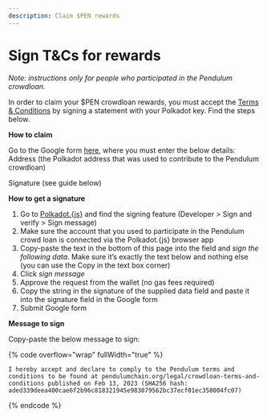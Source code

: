 ```yaml
---
description: Claim $PEN rewards
---
```


# Sign T\&Cs for rewards

_Note: instructions only for people who participated in the Pendulum crowdloan._

In order to claim your $PEN crowdloan rewards, you must accept the [Terms & Conditions](https://pendulumchain.org/legal/crowdloan-terms-and-conditions) by signing a statement with your Polkadot key. Find the steps below.

**How to claim**

Go to the Google form [here](https://docs.google.com/forms/d/e/1FAIpQLScAwRI1hqzBQTT40ilRGcXpt8I9PfUMQzeutERDKIgEBfad7g/viewform), where you must enter the below details:\
Address (the Polkadot address that was used to contribute to the Pendulum crowdloan)

Signature (see guide below)

**How to get a signature**

1. Go to [Polkadot.{js}](https://polkadot.js.org/apps/?rpc=wss%3A%2F%2Fpolkadot.api.onfinality.io%2Fpublic-ws#/signing) and find the signing feature (Developer > Sign and verify > Sign message)
2. Make sure the account that you used to participate in the Pendulum crowd loan is connected via the Polkadot.{js} browser app
3. Copy-paste the text in the bottom of this page into the field and _sign the following data_. Make sure it’s exactly the text below and nothing else (you can use the Copy in the text box corner)
4. Click _sign message_
5. Approve the request from the wallet (no gas fees required)
6. Copy the string in the signature of the supplied data field and paste it into the signature field in the Google form
7. Submit Google form

**Message to sign**

Copy-paste the below message to sign:

{% code overflow="wrap" fullWidth="true" %}
```
I hereby accept and declare to comply to the Pendulum terms and conditions to be found at pendulumchain.org/legal/crowdloan-terms-and-conditions published on Feb 13, 2023 (SHA256 hash: aded339deea400cae6f2b96c818321945e983079562bc37ecf01ec358004fc07)
```
{% endcode %}
